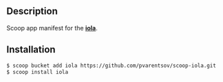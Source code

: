 ## Description

Scoop app manifest for the [**iola**](https://github.com/pvarentsov/iola).

## Installation

```bash
$ scoop bucket add iola https://github.com/pvarentsov/scoop-iola.git
$ scoop install iola
```

